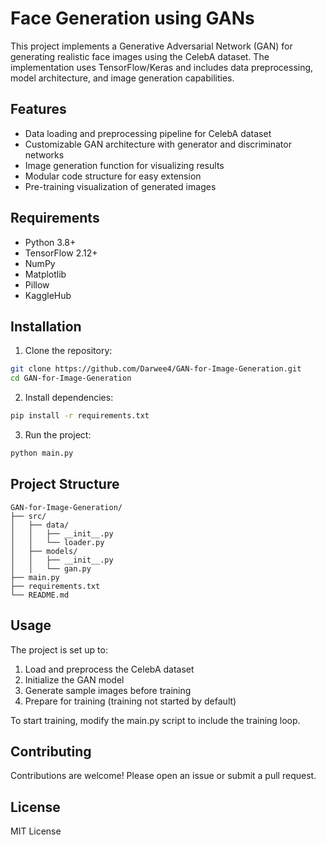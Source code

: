 # Face Generation using GANs

This project implements a Generative Adversarial Network (GAN) for generating realistic face images using the CelebA dataset. The implementation uses TensorFlow/Keras and includes data preprocessing, model architecture, and image generation capabilities.

## Features

- Data loading and preprocessing pipeline for CelebA dataset
- Customizable GAN architecture with generator and discriminator networks
- Image generation function for visualizing results
- Modular code structure for easy extension
- Pre-training visualization of generated images

## Requirements

- Python 3.8+
- TensorFlow 2.12+
- NumPy
- Matplotlib
- Pillow
- KaggleHub

## Installation

1. Clone the repository:
```bash
git clone https://github.com/Darwee4/GAN-for-Image-Generation.git
cd GAN-for-Image-Generation
```

2. Install dependencies:
```bash
pip install -r requirements.txt
```

3. Run the project:
```bash
python main.py
```

## Project Structure

```
GAN-for-Image-Generation/
├── src/
│   ├── data/
│   │   ├── __init__.py
│   │   └── loader.py
│   ├── models/
│   │   ├── __init__.py
│   │   └── gan.py
├── main.py
├── requirements.txt
└── README.md
```

## Usage

The project is set up to:
1. Load and preprocess the CelebA dataset
2. Initialize the GAN model
3. Generate sample images before training
4. Prepare for training (training not started by default)

To start training, modify the main.py script to include the training loop.

## Contributing

Contributions are welcome! Please open an issue or submit a pull request.

## License

MIT License

